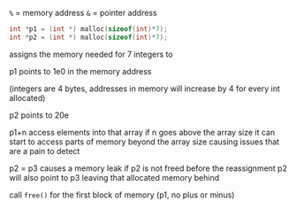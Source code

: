 `%` = memory address
```&``` = pointer address


```c
int *p1 = (int *) malloc(sizeof(int)*7);
int *p2 = (int *) malloc(sizeof(int)*7);
```

assigns the memory needed for 7 integers to

p1 points to 1e0 in the memory address

(integers are 4 bytes, addresses in memory will increase by 4 for every int allocated)

p2 points to 20e

p1+n access elements into that array
if n goes above the array size it can start to access parts of memory beyond the array size causing issues that are a pain to detect

p2 = p3 causes a memory leak if p2 is not freed before the reassignment
p2 will also point to p3 leaving that allocated memory behind

call `free()` for the first block of memory (p1, no plus or minus)


